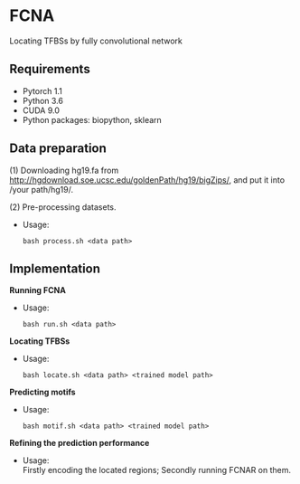 # FCNA
Locating TFBSs by fully convolutional network
## Requirements

+ Pytorch 1.1 
+ Python 3.6
+ CUDA 9.0
+ Python packages: biopython, sklearn

## Data preparation
(1) Downloading hg19.fa from http://hgdownload.soe.ucsc.edu/goldenPath/hg19/bigZips/, and put it into /your path/hg19/.

(2) Pre-processing datasets.
+ Usage:
  ```
  bash process.sh <data path>
  ```

## Implementation 
**Running FCNA**
+ Usage: 
  ```
  bash run.sh <data path>
  ```
 
**Locating TFBSs**
+ Usage: 
  ```
  bash locate.sh <data path> <trained model path>
  ```
**Predicting motifs**
+ Usage: 
  ```
  bash motif.sh <data path> <trained model path>
  ```
  
**Refining the prediction performance**
+ Usage:  
  Firstly encoding the located regions;
  Secondly running FCNAR on them.
  
